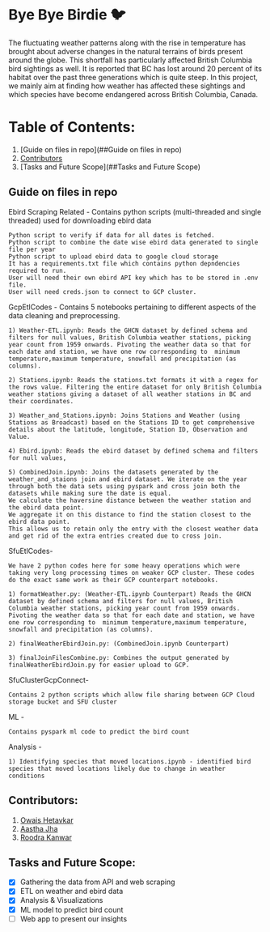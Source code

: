 <h1> Bye Bye Birdie 🐦 </h1>

The fluctuating weather patterns along with the rise in temperature has brought about adverse changes in the natural terrains of birds present around the globe. This shortfall has particularly affected British Columbia bird sightings as well. It is reported that BC has lost around 20 percent of its habitat over the past three generations which is quite steep. In this project, we mainly aim at finding how weather has affected these sightings and which species have become endangered across British Columbia, Canada.

# Table of Contents:

1. [Guide on files in repo](##Guide on files in repo)
2. [Contributors](##Contributors)
3. [Tasks and Future Scope](##Tasks and Future Scope)


## Guide on files in repo 

Ebird Scraping Related -
    Contains python scripts (multi-threaded and single threaded) used for downloading ebird data 
	
    Python script to verify if data for all dates is fetched.
    Python script to combine the date wise ebird data generated to single file per year
    Python script to upload ebird data to google cloud storage
    It has a requirements.txt file which contains python depndencies required to run.
    User will need their own ebird API key which has to be stored in .env file.
    User will need creds.json to connect to GCP cluster.



GcpEtlCodes -
	Contains 5 notebooks pertaining to different aspects of the data cleaning and preprocessing. 
	
	1) Weather-ETL.ipynb: Reads the GHCN dataset by defined schema and filters for null values, British Columbia weather stations, picking year count from 1959 onwards. Pivoting the weather data so that for each date and station, we have one row corresponding to  minimum temperature,maximum temperature, snowfall and precipitation (as columns).

	2) Stations.ipynb: Reads the stations.txt formats it with a regex for the rows value. Filtering the entire dataset for only British Columbia weather stations giving a dataset of all weather stations in BC and their coordinates. 

	3) Weather_and_Stations.ipynb: Joins Stations and Weather (using Stations as Broadcast) based on the Stations ID to get comprehensive details about the latitude, longitude, Station ID, Observation and Value.

	4) Ebird.ipynb: Reads the ebird dataset by defined schema and filters for null values,

	5) CombinedJoin.ipynb: Joins the datasets generated by the weather_and_staions join and ebird dataset. We iterate on the year through both the data sets using pyspark and cross join both the datasets while making sure the date is equal.
	We calculate the haversine distance between the weather station and the ebird data point.
	We aggregate it on this distance to find the station closest to the ebird data point. 
	This allows us to retain only the entry with the closest weather data and get rid of the extra entries created due to cross join. 


SfuEtlCodes-
	
	We have 2 python codes here for some heavy operations which were taking very long processing times on weaker GCP cluster. These codes do the exact same work as their GCP counterpart notebooks.

	1) formatWeather.py: (Weather-ETL.ipynb Counterpart) Reads the GHCN dataset by defined schema and filters for null values, British Columbia weather stations, picking year count from 1959 onwards. Pivoting the weather data so that for each date and station, we have one row corresponding to  minimum temperature,maximum temperature, snowfall and precipitation (as columns).

	2) finalWeatherEbirdJoin.py: (CombinedJoin.ipynb Counterpart)

	3) finalJoinFilesCombine.py: Combines the output generated by finalWeatherEbirdJoin.py for easier upload to GCP.


SfuClusterGcpConnect-

	Contains 2 python scripts which allow file sharing between GCP Cloud storage bucket and SFU cluster

ML - 

    Contains pyspark ml code to predict the bird count 

Analysis -

    1) Identifying species that moved locations.ipynb - identified bird species that moved locations likely due to change in weather conditions 
    


## Contributors:

1. [Owais Hetavkar](https://github.com/owaisjh)
2. [Aastha Jha](https://github.com/aastha12)
3. [Roodra Kanwar](https://github.com/roodrakanwar)



## Tasks and Future Scope:

- [x] Gathering the data from API and web scraping
- [x] ETL on weather and ebird data
- [x] Analysis & Visualizations 
- [x] ML model to predict bird count
- [ ] Web app to present our insights
